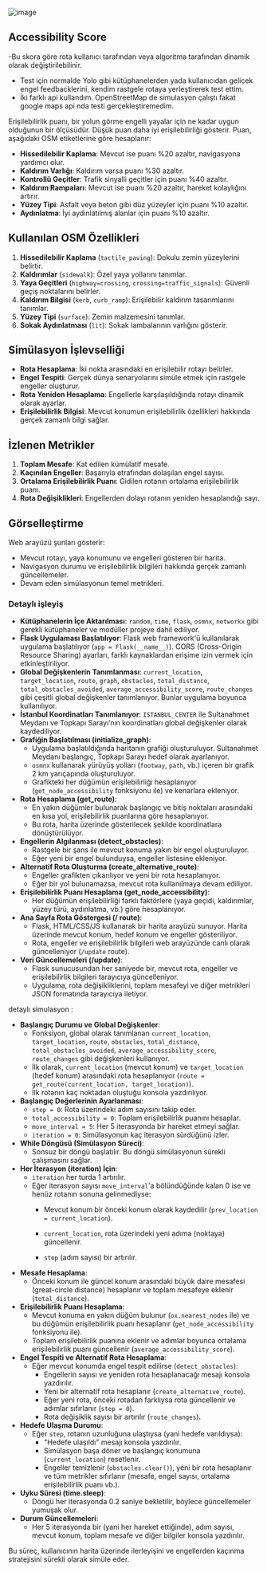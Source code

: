![image](https://github.com/user-attachments/assets/33956229-f4d7-4932-90f2-50e384da3398)


## Accessibility Score

-Bu skora göre rota kullanıcı tarafından veya algoritma tarafından dinamik olarak değiştirilebilinir.
- Test için normalde Yolo gibi kütüphanelerden yada kullanıcıdan gelicek engel feedbacklerini, kendim rastgele rotaya yerleştirerek test ettim.
- İki farklı api kullandım. OpenStreetMap de simulasyon çalıştı fakat google maps api nda testi gerçekleştiremedim.

Erişilebilirlik puanı, bir yolun görme engelli yayalar için ne kadar uygun olduğunun bir ölçüsüdür. Düşük puan daha iyi erişilebilirliği gösterir. Puan, aşağıdaki OSM etiketlerine göre hesaplanır:

- **Hissedilebilir Kaplama**: Mevcut ise puanı %20 azaltır, navigasyona yardımcı olur.
- **Kaldırım Varlığı**: Kaldırım varsa puanı %30 azaltır.
- **Kontrollü Geçitler**: Trafik sinyalli geçitler için puanı %40 azaltır.
- **Kaldırım Rampaları**: Mevcut ise puanı %20 azaltır, hareket kolaylığını artırır.
- **Yüzey Tipi**: Asfalt veya beton gibi düz yüzeyler için puanı %10 azaltır.
- **Aydınlatma**: İyi aydınlatılmış alanlar için puanı %10 azaltır.

## Kullanılan OSM Özellikleri

1. **Hissedilebilir Kaplama** (`tactile_paving`): Dokulu zemin yüzeylerini belirtir.
2. **Kaldırımlar** (`sidewalk`): Özel yaya yollarını tanımlar.
3. **Yaya Geçitleri** (`highway=crossing`, `crossing=traffic_signals`): Güvenli geçiş noktalarını belirler.
4. **Kaldırım Bilgisi** (`kerb`, `curb_ramp`): Erişilebilir kaldırım tasarımlarını tanımlar.
5. **Yüzey Tipi** (`surface`): Zemin malzemesini tanımlar.
6. **Sokak Aydınlatması** (`lit`): Sokak lambalarının varlığını gösterir.

## Simülasyon İşlevselliği

- **Rota Hesaplama**: İki nokta arasındaki en erişilebilir rotayı belirler.
- **Engel Tespiti**: Gerçek dünya senaryolarını simüle etmek için rastgele engeller oluşturur.
- **Rota Yeniden Hesaplama**: Engellerle karşılaşıldığında rotayı dinamik olarak ayarlar.
- **Erişilebilirlik Bilgisi**: Mevcut konumun erişilebilirlik özellikleri hakkında gerçek zamanlı bilgi sağlar.

## İzlenen Metrikler

1. **Toplam Mesafe**: Kat edilen kümülatif mesafe.
2. **Kaçınılan Engeller**: Başarıyla etrafından dolaşılan engel sayısı.
3. **Ortalama Erişilebilirlik Puanı**: Gidilen rotanın ortalama erişilebilirlik puanı.
4. **Rota Değişiklikleri**: Engellerden dolayı rotanın yeniden hesaplandığı sayı.

## Görselleştirme

Web arayüzü şunları gösterir:

- Mevcut rotayı, yaya konumunu ve engelleri gösteren bir harita.
- Navigasyon durumu ve erişilebilirlik bilgileri hakkında gerçek zamanlı güncellemeler.
- Devam eden simülasyonun temel metrikleri.



### Detaylı işleyiş 

- **Kütüphanelerin İçe Aktarılması**: `random`, `time`, `flask`, `osmnx`, `networkx` gibi gerekli kütüphaneler ve modüller projeye dahil ediliyor.
- **Flask Uygulaması Başlatılıyor**: Flask web framework'ü kullanılarak uygulama başlatılıyor (`app = Flask(__name__)`). CORS (Cross-Origin Resource Sharing) ayarları, farklı kaynaklardan erişime izin vermek için etkinleştiriliyor.
- **Global Değişkenlerin Tanımlanması**: `current_location`, `target_location`, `route`, `graph`, `obstacles`, `total_distance`, `total_obstacles_avoided`, `average_accessibility_score`, `route_changes` gibi çeşitli global değişkenler tanımlanıyor. Bunlar uygulama boyunca kullanılıyor.
- **İstanbul Koordinatları Tanımlanıyor**: `ISTANBUL_CENTER` ile Sultanahmet Meydanı ve Topkapı Sarayı’nın koordinatları global değişkenler olarak kaydediliyor.
- **Grafiğin Başlatılması (initialize_graph)**:
    - Uygulama başlatıldığında haritanın grafiği oluşturuluyor. Sultanahmet Meydanı başlangıç, Topkapı Sarayı hedef olarak ayarlanıyor.
    - `osmnx` kullanarak yürüyüş yolları (`footway`, `path`, vb.) içeren bir grafik 2 km yarıçapında oluşturuluyor.
    - Grafikteki her düğümün erişilebilirliği hesaplanıyor (`get_node_accessibility` fonksiyonu ile) ve kenarlara ekleniyor.
- **Rota Hesaplama (get_route)**:
    - En yakın düğümler bulunarak başlangıç ve bitiş noktaları arasındaki en kısa yol, erişilebilirlik puanlarına göre hesaplanıyor.
    - Bu rota, harita üzerinde gösterilecek şekilde koordinatlara dönüştürülüyor.
- **Engellerin Algılanması (detect_obstacles)**:
    - Rastgele bir şans ile mevcut konuma yakın bir engel oluşturuluyor.
    - Eğer yeni bir engel bulunduysa, engeller listesine ekleniyor.
- **Alternatif Rota Oluşturma (create_alternative_route)**:
    - Engeller grafikten çıkarılıyor ve yeni bir rota hesaplanıyor.
    - Eğer bir yol bulunamazsa, mevcut rota kullanılmaya devam ediliyor.
- **Erişilebilirlik Puanı Hesaplama (get_node_accessibility)**:
    - Her düğümün erişilebilirliği farklı faktörlere (yaya geçidi, kaldırımlar, yüzey türü, aydınlatma, vb.) göre hesaplanıyor.
- **Ana Sayfa Rota Göstergesi (/ route)**:
    - Flask, HTML/CSS/JS kullanarak bir harita arayüzü sunuyor. Harita üzerinde mevcut konum, hedef konum ve engeller gösteriliyor.
    - Rota, engeller ve erişilebilirlik bilgileri web arayüzünde canlı olarak güncelleniyor (`/update` route).
- **Veri Güncellemeleri (/update)**:
    - Flask sunucusundan her saniyede bir, mevcut rota, engeller ve erişilebilirlik bilgileri tarayıcıya güncelleniyor.
    - Uygulama, rota değişikliklerini, toplam mesafeyi ve diğer metrikleri JSON formatında tarayıcıya iletiyor.

detaylı simulasyon : 

- **Başlangıç Durumu ve Global Değişkenler**:
    - Fonksiyon, global olarak tanımlanan `current_location`, `target_location`, `route`, `obstacles`, `total_distance`, `total_obstacles_avoided`, `average_accessibility_score`, `route_changes` gibi değişkenleri kullanıyor.
    - İlk olarak, `current_location` (mevcut konum) ve `target_location` (hedef konum) arasındaki rota hesaplanıyor (`route = get_route(current_location, target_location)`).
    - İlk rotanın kaç noktadan oluştuğu konsola yazdırılıyor.
- **Başlangıç Değerlerinin Ayarlanması**:
    - `step = 0`: Rota üzerindeki adım sayısını takip eder.
    - `total_accessibility = 0`: Toplam erişilebilirlik puanını hesaplar.
    - `move_interval = 5`: Her 5 iterasyonda bir hareket etmeyi sağlar.
    - `iteration = 0`: Simülasyonun kaç iterasyon sürdüğünü izler.
- **While Döngüsü (Simülasyon Süreci)**:
    - Sonsuz bir döngü başlatılır. Bu döngü simülasyonun sürekli çalışmasını sağlar.
- **Her İterasyon (iteration) İçin**:
    - `iteration` her turda 1 artırılır.
    - Eğer iterasyon sayısı `move_interval`'a bölündüğünde kalan 0 ise ve henüz rotanın sonuna gelinmediyse:
        - Mevcut konum bir önceki konum olarak kaydedilir (`prev_location = current_location`).
        - `current_location`, rota üzerindeki yeni adıma (noktaya) güncellenir.
        
        - `step` (adım sayısı) bir artırılır.
- **Mesafe Hesaplama**:
    - Önceki konum ile güncel konum arasındaki büyük daire mesafesi (great-circle distance) hesaplanır ve toplam mesafeye eklenir (`total_distance`).
- **Erişilebilirlik Puanı Hesaplama**:
    - Mevcut konuma en yakın düğüm bulunur (`ox.nearest_nodes` ile) ve bu düğümün erişilebilirlik puanı hesaplanır (`get_node_accessibility` fonksiyonu ile).
    - Toplam erişilebilirlik puanına eklenir ve adımlar boyunca ortalama erişilebilirlik puanı güncellenir (`average_accessibility_score`).
- **Engel Tespiti ve Alternatif Rota Hesaplama**:
    - Eğer mevcut konumda engel tespit edilirse (`detect_obstacles`):
        - Engellerin sayısı ve yeniden rota hesaplanacağı mesajı konsola yazdırılır.
        - Yeni bir alternatif rota hesaplanır (`create_alternative_route`).
        - Eğer yeni rota, önceki rotadan farklıysa rota güncellenir ve adımlar sıfırlanır (`step = 0`).
        - Rota değişiklik sayısı bir artırılır (`route_changes`).
- **Hedefe Ulaşma Durumu**:
    - Eğer `step`, rotanın uzunluğuna ulaştıysa (yani hedefe varıldıysa):
        - "Hedefe ulaşıldı" mesajı konsola yazdırılır.
        - Simülasyon başa döner ve başlangıç konumuna (`current_location`) resetlenir.
        - Engeller temizlenir (`obstacles.clear()`), yeni bir rota hesaplanır ve tüm metrikler sıfırlanır (mesafe, engel sayısı, ortalama erişilebilirlik puanı vb.).
- **Uyku Süresi (time.sleep)**:
    - Döngü her iterasyonda 0.2 saniye bekletilir, böylece güncellemeler yumuşak olur.
- **Durum Güncellemeleri**:
    - Her 5 iterasyonda bir (yani her hareket ettiğinde), adım sayısı, mevcut konum, toplam mesafe ve diğer bilgiler konsola yazdırılır.

Bu süreç, kullanıcının harita üzerinde ilerleyişini ve engellerden kaçınma stratejisini sürekli olarak simüle eder.

